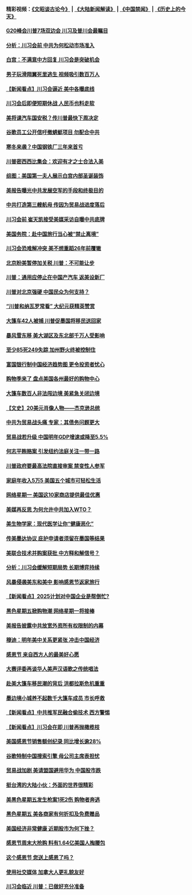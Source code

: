 #### 精彩视频：[《文昭谈古论今》](https://github.com/gfw-breaker/wenzhao/blob/master/README.md?t=11280631) | [《大陆新闻解读》](https://github.com/gfw-breaker/ntdtv-comedy/blob/master/README.md?t=11280631) | [《中国禁闻》](https://github.com/gfw-breaker/ntdtv-news/blob/master/README.md?t=11280631) | [《历史上的今天》](https://github.com/gfw-breaker/today-in-history/blob/master/README.md?t=11280631) 

#### [G20峰会川普7场双边会 川习及普川会最瞩目](../pages/nsc412/n10877729.md?t=11280631) 

#### [分析：川习会前 中共为何松动市场准入](../pages/nsc412/n10877536.md?t=11280631) 

#### [白宫：不满意中方回复 川习会是突破机会](../pages/nsc412/n10877725.md?t=11280631) 

#### [男子玩滑翔翼死里逃生 视频吸引数百万人](../pages/nsc412/n10877704.md?t=11280631) 

#### [【新闻看点】川习会逼近 美中各曝底线](../pages/nsc412/n10877611.md?t=11280631) 

#### [川习会后即便短期休战 人民币也料走软](../pages/nsc412/n10877505.md?t=11280631) 

#### [美将课汽车国安税？传川普最快下周决定](../pages/nsc412/n10877485.md?t=11280631) 

#### [谷歌员工公开信吁撤蜻蜓项目 勿配合中共](../pages/nsc412/n10877407.md?t=11280631) 

#### [寒冬来袭？中国钢铁厂三年来首亏](../pages/nsc412/n10877369.md?t=11280631) 

#### [川普密西西比集会：欢迎有才之士合法入美](../pages/nsc412/n10877175.md?t=11280631) 

#### [组图：美国第一夫人展示白宫内部圣诞装饰](../pages/nsc412/n10876715.md?t=11280631) 

#### [美报告曝光中共发展空军的手段和终极目的](../pages/nsc412/n10875744.md?t=11280631) 

#### [中共打造第三艘航母 传因为贸易战进度落后](../pages/nsc412/n10876549.md?t=11280631) 

#### [川习会前 崔天凯接受美媒采访自曝中共底牌](../pages/nsc412/n10875588.md?t=11280631) 

#### [美国务院：赴中国旅行当心被“禁止离境”](../pages/nsc412/n10875955.md?t=11280631) 

#### [川习会恐难解冲突 美不想重蹈26年前覆辙](../pages/nsc412/n10875981.md?t=11280631) 

#### [北京盼美暂停加关税 川普：不可能让步](../pages/nsc412/n10875808.md?t=11280631) 

#### [川普：通用应停止在中国产汽车 返美设新厂](../pages/nsc412/n10875814.md?t=11280631) 

#### [川普对北京强硬 中国民众为何支持？](../pages/nsc412/n10875303.md?t=11280631) 

#### [“川普和纳瓦罗常看” 大纪元获精英赞赏](../pages/nsc412/n10874031.md?t=11280631) 

#### [大篷车42人被捕 川普促墨国将移民送回家](../pages/nsc412/n10875540.md?t=11280631) 

#### [暴风雪东移 美大湖区及东北部千万人受影响](../pages/nsc412/n10875370.md?t=11280631) 

#### [至少85死249失踪 加州野火终被控制住](../pages/nsc412/n10874488.md?t=11280631) 

#### [富国银行制中国经济趋势图 更令投资者忧心](../pages/nsc412/n10874182.md?t=11280631) 

#### [购物季来了 盘点美国各州最好的购物中心](../pages/nsc412/n10869918.md?t=11280631) 

#### [大篷车数百人非法闯边境 美紧急关闭边境](../pages/nsc412/n10873849.md?t=11280631) 

#### [【文史】20美元肖像人物——杰克逊总统](../pages/nsc412/n4606292.md?t=11280631) 

#### [中共为贸易战头痛 专家：其债务问题更大](../pages/nsc412/n10873720.md?t=11280631) 

#### [贸易战若升级 中国明年GDP增速或降至5.5%](../pages/nsc412/n10873758.md?t=11280631) 

#### [何志平贿赂案 引发纽约法庭关注一带一路](../pages/nsc412/n10873540.md?t=11280631) 

#### [川普政府要最高法院直接审案 禁变性人参军](../pages/nsc412/n10873508.md?t=11280631) 

#### [家庭年收入5万5  美国五个城市可轻松生活](../pages/nsc412/n10872685.md?t=11280631) 

#### [网络星期一 美国这10家商店提供最佳优惠](../pages/nsc412/n10873156.md?t=11280631) 

#### [美媒再反思 为何允许中共加入WTO？](../pages/nsc412/n10872958.md?t=11280631) 

#### [美生物学家：现代医学让你“健康恶化”](../pages/nsc412/n10872870.md?t=11280631) 

#### [传美墨达协议 庇护申请者须留在墨国等结果](../pages/nsc412/n10872961.md?t=11280631) 

#### [美联合技术并购案获批 中方释和解信号？](../pages/nsc412/n10872855.md?t=11280631) 

#### [分析：川习会缓解短期局势 长期博弈持续](../pages/nsc412/n10872672.md?t=11280631) 

#### [风暴侵袭美东和美中 影响感恩节返家旅行](../pages/nsc412/n10872796.md?t=11280631) 

#### [【新闻看点】2025计划对中国企业是帮倒忙?](../pages/nsc412/n10872729.md?t=11280631) 

#### [黑色星期五掀购物潮 网络星期一将接棒](../pages/nsc412/n10872640.md?t=11280631) 

#### [美报告披露中共放宽外资所有权限制的内幕](../pages/nsc412/n10872255.md?t=11280631) 

#### [穆迪：明年美中关系更紧张 冲击中国经济](../pages/nsc412/n10872456.md?t=11280631) 

#### [感恩节 来自西方人的最美好心愿](../pages/nsc412/n10871477.md?t=11280631) 

#### [大赛评委再谈华人美声汉语歌之传统唱法](../pages/nsc412/n10871818.md?t=11280631) 

#### [赴美大篷车移民潮的背后 洪都拉斯危机重重](../pages/nsc412/n10871641.md?t=11280631) 

#### [墨边境小城养不起数千大篷车成员 市长呼救](../pages/nsc412/n10871580.md?t=11280631) 

#### [【新闻看点】中共推军民融合偷技术 西方警惕](../pages/nsc412/n10871382.md?t=11280631) 

#### [【新闻看点】川习会在即 川普再抛橄榄枝](../pages/nsc412/n10871248.md?t=11280631) 

#### [美国感恩节销售额创纪录 同比增长逾28%](../pages/nsc412/n10871319.md?t=11280631) 

#### [谷歌特制中国搜索引擎 母公司主席表担忧](../pages/nsc412/n10871238.md?t=11280631) 

#### [贸易战加剧 美请盟国避用华为 中国股市跌](../pages/nsc412/n10871064.md?t=11280631) 

#### [挺台湾的大陆小伙：外面的世界很精彩](../pages/nsc412/n10870983.md?t=11280631) 

#### [美黑色星期五发生枪案1死2伤 购物者奔逃](../pages/nsc412/n10870651.md?t=11280631) 

#### [黑色星期五 美各商家有何折扣及免费赠品](../pages/nsc412/n10869609.md?t=11280631) 

#### [美国经济非常健康 近期股市为何下挫？](../pages/nsc412/n10869220.md?t=11280631) 

#### [感恩节周末大抢购 料有1.64亿美国人掏腰包](../pages/nsc412/n10869532.md?t=11280631) 

#### [这个感恩节 您送上感恩了吗？](../pages/nsc412/n10869319.md?t=11280631) 

#### [使用社交媒体 加拿大人更礼貌友好](../pages/nsc412/n10869758.md?t=11280631) 

#### [川习会临近 川普：已做好充分准备](../pages/nsc412/n10869699.md?t=11280631) 

